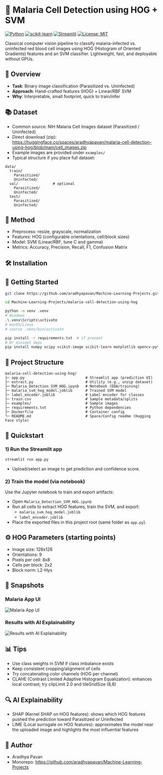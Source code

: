 # 🦠 Malaria Cell Detection using HOG + SVM

[![Python](https://img.shields.io/badge/Python-3.9%2B-blue.svg)](https://www.python.org/downloads/)
[![scikit-learn](https://img.shields.io/badge/scikit--learn-ML-orange.svg)](https://scikit-learn.org/)
[![Streamlit](https://img.shields.io/badge/Streamlit-App-ff4b4b.svg)](https://streamlit.io)
[![License: MIT](https://img.shields.io/badge/License-MIT-green.svg)](https://opensource.org/licenses/MIT)

Classical computer vision pipeline to classify malaria-infected vs. uninfected red blood cell images using HOG (Histogram of Oriented Gradients) features and an SVM classifier. Lightweight, fast, and deployable without GPUs.

## 🎯 Overview

- **Task**: Binary image classification (Parasitized vs. Uninfected)
- **Approach**: Hand-crafted features (HOG) + Linear/RBF SVM
- **Why**: Interpretable, small footprint, quick to train/infer

## 📚 Dataset

- Common source: NIH Malaria Cell Images dataset (Parasitized / Uninfected)
- Direct download (zip): https://huggingface.co/spaces/aradhyapavan/malaria-cell-detection-using-hog/blob/main/cell_images.zip
- Example images are provided under `examples/`
- Typical structure if you place full dataset:
```text
data/
  train/
    Parasitized/
    Uninfected/
  val/                # optional
    Parasitized/
    Uninfected/
  test/
    Parasitized/
    Uninfected/
```

## 🧠 Method

- Preprocess: resize, grayscale, normalization
- Features: HOG (configurable orientations, cell/block sizes)
- Model: SVM (Linear/RBF, tune C and gamma)
- Metrics: Accuracy, Precision, Recall, F1, Confusion Matrix

## 🛠️ Installation

## 🚧 Getting Started

```bash
git clone https://github.com/aradhyapavan/Machine-Learning-Projects.git

cd Machine-Learning-Projects/malaria-cell-detection-using-hog
```

```bash
python -m venv .venv
# Windows
.\.venv\Scripts\activate
# macOS/Linux
# source .venv/bin/activate

pip install -r requirements.txt  # if present
# Or minimal deps
pip install numpy scipy scikit-image scikit-learn matplotlib opencv-python joblib streamlit
```



## 📁 Project Structure

```text
malaria-cell-detection-using-hog/
├─ app.py                            # Streamlit app (prediction UI)
├─ extract.py                        # Utility (e.g., unzip dataset)
├─ Malaria_Detection_SVM_HOG.ipynb   # Notebook (EDA/training)
├─ malaria_svm_hog_model.joblib      # Trained SVM model
├─ label_encoder.joblib              # Label encoder for classes
├─ train.csv                         # Sample metadata/splits
├─ examples/                         # Sample images
├─ requirements.txt                  # Python dependencies
├─ Dockerfile                        # Container config
└─ README.md                         # Space/Config readme (Hugging Face style)
```

## 🚀 Quickstart

### 1) Run the Streamlit app
```bash
streamlit run app.py
```
- Upload/select an image to get prediction and confidence score.

### 2) Train the model (via notebook)
Use the Jupyter notebook to train and export artifacts:
- Open `Malaria_Detection_SVM_HOG.ipynb`
- Run all cells to extract HOG features, train the SVM, and export:
  - `malaria_svm_hog_model.joblib`
  - `label_encoder.joblib`
- Place the exported files in this project root (same folder as `app.py`).

## ⚙️ HOG Parameters (starting points)
- Image size: 128x128
- Orientations: 9
- Pixels per cell: 8x8
- Cells per block: 2x2
- Block norm: L2-Hys

## 📸 Snapshots

### Malaria App UI
![Malaria App UI](snapshots/1.Malaria_Cell_Detection_App.png)

### Results with AI Explainability
![Results with AI Explainability](snapshots/2.Results_with_AI_Explainability.png)

## 📊 Tips
- Use class weights in SVM if class imbalance exists
- Keep consistent cropping/alignment of cells
- Try concatenating color channels (HOG per channel)
- CLAHE (Contrast Limited Adaptive Histogram Equalization): enhances local contrast; try clipLimit 2.0 and tileGridSize (8,8)

## 🔍 AI Explainability
- SHAP (Kernel SHAP on HOG features): shows which HOG features pushed the prediction toward Parasitized or Uninfected
- LIME (Local surrogate on HOG features): approximates the model near the uploaded image and highlights the most influential features

## 👤 Author
- Aradhya Pavan
- Monorepo: https://github.com/aradhyapavan/Machine-Learning-Projects
